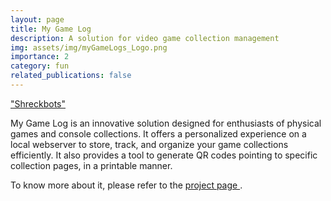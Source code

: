 ```yaml
---
layout: page
title: My Game Log
description: A solution for video game collection management
img: assets/img/myGameLogs_Logo.png
importance: 2
category: fun
related_publications: false
---
```


["Shreckbots"]("https://www.pablobarros.com/assets/img/myGameLogs_Logo.png")

My Game Log is an innovative solution designed for enthusiasts of physical games and console collections. It offers a personalized experience on a local webserver to store, track, and organize your game collections efficiently. It also provides a tool to generate QR codes pointing to specific collection pages, in a printable manner.

To know more about it, please refer to the <a href="https://github.com/pablovin/myGameLog" target="_blank">
project page </a>.

